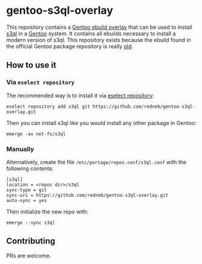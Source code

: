 # gentoo-s3ql-overlay

This repository contains a [Gentoo ebuild overlay](https://wiki.gentoo.org/wiki/Ebuild_repository) that can be used to install [s3ql](https://github.com/s3ql/s3ql) in a [Gentoo](https://www.gentoo.org/) system. It contains all ebuilds necessary to install a modern version of s3ql. This repository exists because the ebuild found in the official Gentoo package repository is really [old](https://packages.gentoo.org/packages/net-fs/s3ql).

## How to use it

### Via `eselect repository`

The recommended way is to install it via [eselect repository](https://wiki.gentoo.org/wiki/Eselect/Repository):

    eselect repository add s3ql git https://github.com/redneb/gentoo-s3ql-overlay.git

Then you can install s3ql like you would install any other package in Gentoo:

    emerge -av net-fs/s3ql

### Manually

Alternatively, create the file `/etc/portage/repos.conf/s3ql.conf` with the following contents:

    [s3ql]
    location = <repos dir>/s3ql
    sync-type = git
    sync-uri = https://github.com/redneb/gentoo-s3ql-overlay.git
    auto-sync = yes

Then initialize the new repo with:

    emerge --sync s3ql

## Contributing

PRs are welcome.
